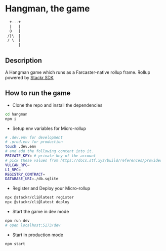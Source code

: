 # Hangman, the game

```txt
  +---+
  |   |
  O   |
 /|\  |
 / \  |
      |
```

## Description

A Hangman game which runs as a Farcaster-native rollup frame. Rollup powered by [Stackr SDK](https://www.npmjs.com/package/@stackr/sdk)

## How to run the game

- Clone the repo and install the dependencies

```sh
cd hangman
npm i
```

- Setup env variables for Micro-rollup

```sh
# .dev.env for development
# .prod.env for production
touch .dev.env
# and add the following content into it.
PRIVATE_KEY= # private key of the account
# pick these values from https://docs.stf.xyz/build/references/providers-and-rpc for Sepolia
VULCAN_RPC=
L1_RPC=
REGISTRY_CONTRACT=
DATABASE_URI=./db.sqlite
```

- Register and Deploy your Micro-rollup

```sh
npx @stackr/cli@latest register
npx @stackr/cli@latest deploy
```

- Start the game in dev mode

```sh
npm run dev
# open localhost:5173/dev
```

- Start in production mode

```sh
npm start
```

